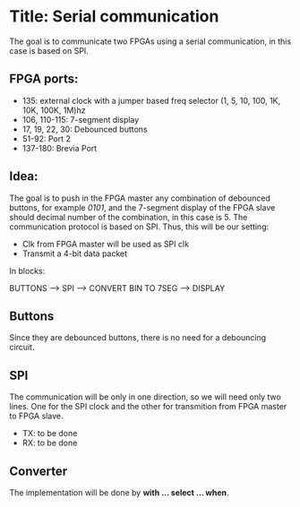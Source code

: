 # Title: Serial communication

The goal is to communicate two FPGAs using a serial communication, in this case is based on SPI.

## FPGA ports:
- 135: external clock with a jumper based freq selector (1, 5, 10, 100, 1K, 10K, 100K, 1M)hz
- 106, 110-115: 7-segment display
- 17, 19, 22, 30: Debounced buttons
- 51-92: Port 2 
- 137-180: Brevia Port

## Idea:
The goal is to push in the FPGA master  any combination of debounced buttons, for example _0101_, and the 7-segment display of the FPGA slave should decimal number of the combination, in this case is 5. 
The communication protocol is based on SPI. Thus, this will be our setting: 

- Clk from FPGA master will be used as SPI clk
- Transmit a 4-bit data packet 

In blocks:

BUTTONS --> SPI --> CONVERT BIN TO 7SEG --> DISPLAY

## Buttons
Since they are debounced buttons, there is no need for a debouncing circuit. 

## SPI
The communication will be only in one direction, so we will need only two lines.
One for the SPI clock and the other for transmition from FPGA master to FPGA slave.
- TX: to be done
- RX: to be done 

## Converter 
The implementation will be done by **with ... select ... when**.




